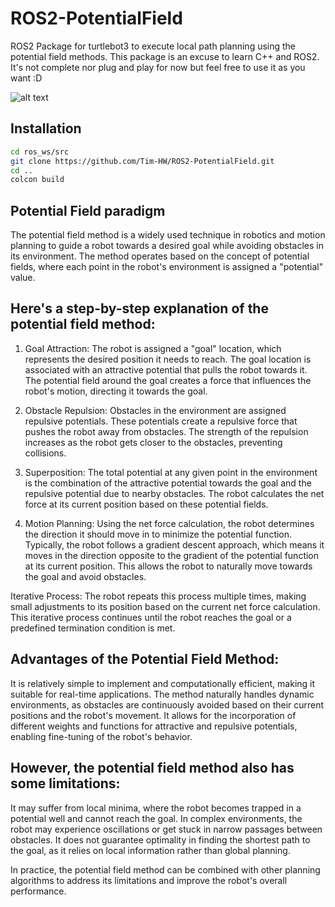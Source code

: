 # ROS2-PotentialField
ROS2 Package for turtlebot3 to execute local path planning using the potential field methods.
This package is an excuse to learn C++ and ROS2. It's not complete nor plug and play for now but feel free to use it as you want :D

![alt text](https://github.com/Tim-HW/ROS2-PotentialField/blob/main/images/potentialfiled-turtlebot3.jpg)

## Installation

```bash
cd ros_ws/src
git clone https://github.com/Tim-HW/ROS2-PotentialField.git
cd ..
colcon build
```

## Potential Field paradigm
The potential field method is a widely used technique in robotics and motion planning to guide a robot towards a desired goal while avoiding obstacles in its environment. The method operates based on the concept of potential fields, where each point in the robot's environment is assigned a "potential" value.

## Here's a step-by-step explanation of the potential field method:

1. Goal Attraction: The robot is assigned a "goal" location, which represents the desired position it needs to reach. The goal location is associated with an attractive potential that pulls the robot towards it. The potential field around the goal creates a force that influences the robot's motion, directing it towards the goal.

2. Obstacle Repulsion: Obstacles in the environment are assigned repulsive potentials. These potentials create a repulsive force that pushes the robot away from obstacles. The strength of the repulsion increases as the robot gets closer to the obstacles, preventing collisions.

3. Superposition: The total potential at any given point in the environment is the combination of the attractive potential towards the goal and the repulsive potential due to nearby obstacles. The robot calculates the net force at its current position based on these potential fields.

4. Motion Planning: Using the net force calculation, the robot determines the direction it should move in to minimize the potential function. Typically, the robot follows a gradient descent approach, which means it moves in the direction opposite to the gradient of the potential function at its current position. This allows the robot to naturally move towards the goal and avoid obstacles.

Iterative Process: The robot repeats this process multiple times, making small adjustments to its position based on the current net force calculation. This iterative process continues until the robot reaches the goal or a predefined termination condition is met.

## Advantages of the Potential Field Method:

It is relatively simple to implement and computationally efficient, making it suitable for real-time applications.
The method naturally handles dynamic environments, as obstacles are continuously avoided based on their current positions and the robot's movement.
It allows for the incorporation of different weights and functions for attractive and repulsive potentials, enabling fine-tuning of the robot's behavior.

## However, the potential field method also has some limitations:

It may suffer from local minima, where the robot becomes trapped in a potential well and cannot reach the goal.
In complex environments, the robot may experience oscillations or get stuck in narrow passages between obstacles.
It does not guarantee optimality in finding the shortest path to the goal, as it relies on local information rather than global planning.

In practice, the potential field method can be combined with other planning algorithms to address its limitations and improve the robot's overall performance.

